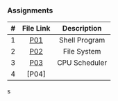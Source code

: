### Assignments ###

| #  |  File Link  | Description  |
|:--:|:-----------:|:------------:|
| 1| [P01](https://github.com/jonscales/5143-opsys-102/tree/main/Assignments/P01)| Shell Program|
|2| [P02](https://github.com/jonscales/5143-opsys-102/tree/main/Assignments/P02) |File System |
|3|[P03](https://github.com/jonscales/5143-opsys-102/tree/main/Assignments/P03) | CPU Scheduler|
|4|[P04] | |
s